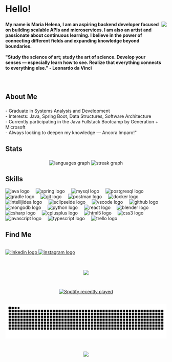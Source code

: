 <h1 align="left">Hello!</h1>

###

<img align="right" height="147" src="https://i.gifer.com/Ocdc.gif"  />

###

<h4 align="left">My name is Maria Helena, I am an aspiring backend developer focused on building scalable APIs and microservices. I am also an artist and passionate about continuous learning. I believe in the power of connecting different fields and expanding knowledge beyond boundaries.<br><br>"Study the science of art; study the art of science. Develop your senses — especially learn how to see. Realize that everything connects to everything else." - Leonardo da Vinci</h4>

###

<br clear="both">

<h2 align="left">About Me</h2>

###

<p align="left">- Graduate in Systems Analysis and Development<br>- Interests: Java, Spring Boot, Data Structures, Software Architecture<br>- Currently participating in the Java Fullstack Bootcamp by Generation + Microsoft<br>- Always looking to deepen my knowledge — Ancora Imparo!"</p>

###
###

<h2 align="left">Stats</h2>

###

<div align="center">
  <img src="https://github-readme-stats.vercel.app/api/top-langs?username=squarcinihelena&locale=en&hide_title=false&layout=compact&card_width=320&langs_count=5&theme=great-gatsby&hide_border=true&order=2" height="150" alt="languages graph"  />
  <img src="https://streak-stats.demolab.com?user=squarcinihelena&locale=en&mode=daily&theme=great-gatsby&hide_border=true&border_radius=5&order=3" height="150" alt="streak graph"  />
</div>

###

## Skills

<div align="left">
  <img src="https://skillicons.dev/icons?i=java" height="40" alt="java logo"  />
  <img width="12" />
  <img src="https://skillicons.dev/icons?i=spring" height="40" alt="spring logo"  />
  <img width="12" />
  <img src="https://skillicons.dev/icons?i=mysql" height="40" alt="mysql logo"  />
  <img width="12" />
  <img src="https://skillicons.dev/icons?i=postgres" height="40" alt="postgresql logo"  />
  <img width="12" />
  <img src="https://skillicons.dev/icons?i=gradle" height="40" alt="gradle logo"  />
  <img width="12" />
  <img src="https://skillicons.dev/icons?i=git" height="40" alt="git logo"  />
  <img width="12" />
  <img src="https://skillicons.dev/icons?i=postman" height="40" alt="postman logo"  />
  <img width="12" />
  <img src="https://skillicons.dev/icons?i=docker" height="40" alt="docker logo"  />
  <img width="12" />
  <img src="https://skillicons.dev/icons?i=idea" height="40" alt="intellijidea logo"  />
  <img width="12" />
  <img src="https://skillicons.dev/icons?i=eclipse" height="40" alt="eclipseide logo"  />
  <img width="12" />
  <img src="https://skillicons.dev/icons?i=vscode" height="40" alt="vscode logo"  />
  <img width="12" />
  <img src="https://skillicons.dev/icons?i=github" height="40" alt="github logo"  />
  <img width="12" />
  <img src="https://skillicons.dev/icons?i=mongodb" height="40" alt="mongodb logo"  />
  <img width="12" />
  <img src="https://skillicons.dev/icons?i=py" height="40" alt="python logo"  />
  <img width="12" />
  <img src="https://skillicons.dev/icons?i=react" height="40" alt="react logo"  />
  <img width="12" />
  <img src="https://skillicons.dev/icons?i=blender" height="40" alt="blender logo"  />
  <img width="12" />
  <img src="https://skillicons.dev/icons?i=cs" height="40" alt="csharp logo"  />
  <img width="12" />
  <img src="https://skillicons.dev/icons?i=cpp" height="40" alt="cplusplus logo"  />
  <img width="12" />
  <img src="https://skillicons.dev/icons?i=html" height="40" alt="html5 logo"  />
  <img width="12" />
  <img src="https://skillicons.dev/icons?i=css" height="40" alt="css3 logo"  />
  <img width="12" />
  <img src="https://skillicons.dev/icons?i=js" height="40" alt="javascript logo"  />
  <img width="12" />
  <img src="https://skillicons.dev/icons?i=ts" height="40" alt="typescript logo"  />
  <img width="12" />
  <img src="https://cdn.jsdelivr.net/gh/devicons/devicon/icons/trello/trello-plain.svg" height="40" alt="trello logo"  />
</div>

<h2 align="left">Find Me</h2>

<br clear="both">

<div align="left">
  <a href="https://www.linkedin.com/in/maria-helena-squarcini-5319ba206/" target="_blank">
    <img src="https://raw.githubusercontent.com/maurodesouza/profile-readme-generator/master/src/assets/icons/social/linkedin/default.svg" width="35" height="26" alt="linkedin logo"  />
  </a>
  <a href="https://www.instagram.com/squarcinihelena/" target="_blank">
    <img src="https://raw.githubusercontent.com/maurodesouza/profile-readme-generator/master/src/assets/icons/social/instagram/default.svg" width="35" height="26" alt="instagram logo"  />
  </a>
</div>

###

<h2 align="left"></h2>

###

<br clear="both">

<div align="center">
  <img height="180" src="https://i.gifer.com/1Dv5.gif"  />
</div>

###

<br clear="both">

<div align="center">
  <a href="https://open.spotify.com/user/22xwvaprb7b2krxuk5a2bnqzq">
    <img src="https://spotify-recently-played-readme.vercel.app/api?user=22xwvaprb7b2krxuk5a2bnqzq&count=2&unique=true" alt="Spotify recently played"  />
  </a>
</div>

## 

<picture align="center">
  <source media="(prefers-color-scheme: dark)" srcset="https://raw.githubusercontent.com/squarcinihelena/squarcinihelena/output/github-contribution-grid-snake-dark.svg">
  <source media="(prefers-color-scheme: light)" srcset="https://raw.githubusercontent.com/squarcinihelena/squarcinihelena/output/github-contribution-grid-snake-dark.svg">
  <img align="center" alt="Animação da Grade de Contribuições do GitHub" src="https://raw.githubusercontent.com/squarcinihelena/squarcinihelena/output/github-contribution-grid-snake.svg">
</picture>

###

<br clear="both">

<div align="center">
  <img src="https://visitor-badge.laobi.icu/badge?page_id=squarcinihelena.squarcinihelena&right_color=violet"  />
</div>

###
